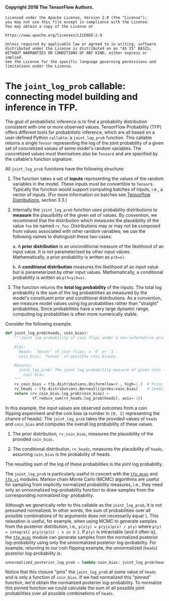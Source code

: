 #### Copyright 2018 The TensorFlow Authors.

```none
Licensed under the Apache License, Version 2.0 (the "License");
you may not use this file except in compliance with the License.
You may obtain a copy of the License at

https://www.apache.org/licenses/LICENSE-2.0

Unless required by applicable law or agreed to in writing, software
distributed under the License is distributed on an "AS IS" BASIS,
WITHOUT WARRANTIES OR CONDITIONS OF ANY KIND, either express or implied.
See the License for the specific language governing permissions and
limitations under the License.
```

# The `joint_log_prob` callable: connecting model building and inference in TFP.

The goal of probabilistic inference is to find a probability distribution
consistent with one or more observed values. TensorFlow Probability (TFP) offers
different tools for probabilistic inference, which are all based on a
user-defined Python `callable`: a `joint_log_prob` function. This callable
returns a single `Tensor` representing the log of the joint probability of a
given set of concretized values of some model's random variables. The
concretized values must themselves also be `Tensor`s and are specified by the
callable's function signature.

All `joint_log_prob` functions have the following structure:

1. The function takes a set of **inputs** representing the values of the random
   variables in the model. These inputs must be convertible to `Tensor`s.
   Typically the function would support computing batches of inputs, i.e., a
   vector of inputs. (For more information on batches see [Tensorflow
   Distributions](https://arxiv.org/abs/1711.10604), section 3.3.)

2. Internally the `joint_log_prob` function uses probability distributions to
   **measure** the plausibility of the given set of values. By convention, we
   recommend that the distribution which measures the plausibility of the value
   `foo` be named `rv_foo`. Distributions may or may not be composed from values
   associated with other random variables; we use the following names to
   distinguish these two cases:

   a. A **prior distribution** is an unconditional measure of the likelihood of
      an input value. It is not parameterized by other input values.
      Mathematically, a prior probability is written as `p(X=x)`.

   b. A **conditional distribution** measures the likelihood of an input value
      but is parameterized by other input values. Mathematically, a conditional
      probability is written as `p(Y=y|X=x)`.

3. The function returns the **total log probability** of the inputs. The total
   log probability is the sum of the log probabilities as measured by the
   model's constituent prior and conditional distributions. As a convention, we
   measure model values using log probabilities rather than "straight"
   probabilities. Since probabilities have a very large dynamic range, computing
   log probabilities is often more numerically stable.

Consider the following example.

```python
def joint_log_prob(heads, coin_bias):
    """Joint log probability of coin flips under a non-informative prior.

    Args:
      heads: `Tensor` of coin flips; a `0` or `1`.
      coin_bias: `Tensor` of possible coin biases.

    Returns:
      joint_log_prob: The joint log probability measure of given coin flips and
        coin bias.
    """
    rv_coin_bias = tfp.distributions.Uniform(low=0., high=1.)  # Prior
    rv_heads = tfp.distributions.Bernoulli(probs=coin_bias)    # Conditional
    return (rv_coin_bias.log_prob(coin_bias) +
            tf.reduce_sum(rv_heads.log_prob(heads), axis=-1))
```

In this example, the input values are observed outcomes from a coin flipping
experiment and the coin bias (a number in `[0, 1]` representing the chance of
heads). The `joint_log_prob` takes the provided values of `heads` and
`coin_bias` and computes the overall log probability of these values.

1. The prior distribution, `rv_coin_bias`, measures the plausibility of the
   provided `coin_bias`.

2. The conditional distribution, `rv_heads`, measures the plausibility of
 `heads`, assuming `coin_bias` is the probability of heads.

The resulting sum of the log of these probabilities is the joint log
probability.

The `joint_log_prob` is particularly useful in concert with the
[`tfp.mcmc`](https://www.tensorflow.org/probability/api_docs/python/tfp/mcmc)
and [`tfp.vi`](https://www.tensorflow.org/probability/api_docs/python/tfp/vi)
modules. Markov chain Monte Carlo (MCMC) algorithms are useful for sampling from
implicitly normalized probability measures, i.e., they need only an unnormalized
log-probability function to draw samples from the corresponding normalized log-
probability.

Although we generically refer to this callable as the `joint_log_prob`, it is
not presumed normalized. In other words, the sum of probabilities over all
possible combinations of its arguments does not necessarily equal `1`.  This
relaxation is useful, for example, when using MCMC to generate samples
from the posterior distribution, i.e., `p(x|y) = p(y|x)p(x) / p(y)` where `p(y)
= integral{ p(y|x)p(x) : x in X }`. If `p(y)` is intractable (and it often is),
the [`tfp.mcmc`](
https://www.tensorflow.org/probability/api_docs/python/tfp/mcmc) module can
generate samples from the normalized posterior log-probability using only the
unnormalized posterior log-probability. For example, returning to our coin
flipping example, the unnormalized (`heads`) posterior log-probability is:

```python
unnormalized_posterior_log_prob = lambda coin_bias: joint_log_prob(heads, coin_bias)
```

Notice that this closure "pins" the `joint_log_prob` at some value of `heads`
and is only a function of `coin_bias`. If we had normalized this "pinned"
function, we'd obtain the normalized posterior log-probability. To normalize
this pinned function we could calculate the sum of all possible joint
probabilities over all possible combinations of `heads`.
